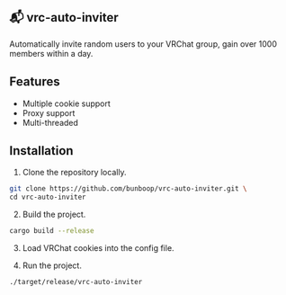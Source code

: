 ## 📬 vrc-auto-inviter

Automatically invite random users to your VRChat group, gain over 1000 members within a day.

## Features

* Multiple cookie support
* Proxy support
* Multi-threaded

## Installation

1. Clone the repository locally.

```sh
git clone https://github.com/bunboop/vrc-auto-inviter.git \
cd vrc-auto-inviter
```

2. Build the project.

```sh
cargo build --release
```

3. Load VRChat cookies into the config file.

4. Run the project.

```sh
./target/release/vrc-auto-inviter
```
